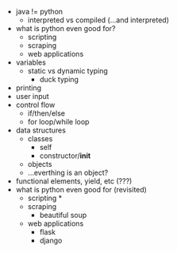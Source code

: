 * java != python 
  * interpreted vs compiled (...and interpreted) 
* what is python even good for?
  * scripting 
  * scraping 
  * web applications 
* variables 
  * static vs dynamic typing 
    * duck typing 
* printing 
* user input
* control flow 
  * if/then/else 
  * for loop/while loop  
* data structures 
  * classes 
    * self 
    * constructor/__init__ 
  * objects 
  * ...everthing is an object?  
* functional elements, yield, etc (???)
* what is python even good for (revisited) 
  * scripting 
    * 
  * scraping 
    * beautiful soup
  * web applications 
    * flask 
    * django 
